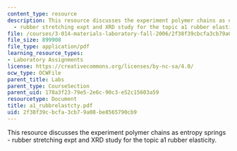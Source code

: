 ```yaml
---
content_type: resource
description: This resource discusses the experiment polymer chains as entropy springs
  - rubber stretching expt and XRD study for the topic a1 rubber elasticity.
file: /courses/3-014-materials-laboratory-fall-2006/2f38f39cbcfa3cb79a08be8565790cb9_a1_rubbrelastcty.pdf
file_size: 899908
file_type: application/pdf
learning_resource_types:
- Laboratory Assignments
license: https://creativecommons.org/licenses/by-nc-sa/4.0/
ocw_type: OCWFile
parent_title: Labs
parent_type: CourseSection
parent_uid: 178a3f23-79e5-2e6c-90c3-e52c15603a59
resourcetype: Document
title: a1_rubbrelastcty.pdf
uid: 2f38f39c-bcfa-3cb7-9a08-be8565790cb9
---
```

This resource discusses the experiment polymer chains as entropy springs - rubber stretching expt and XRD study for the topic a1 rubber elasticity.